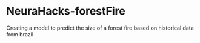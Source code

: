 # NeuraHacks-forestFire
Creating a model to predict the size of a forest fire based on historical data from brazil
